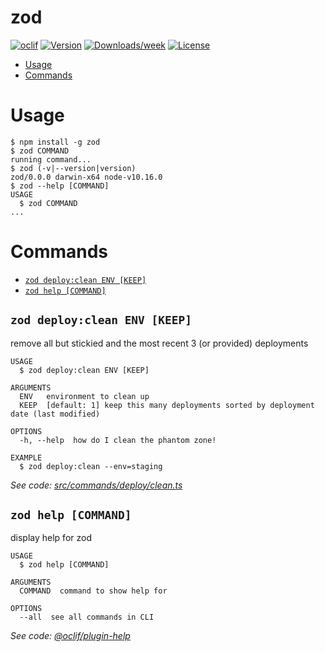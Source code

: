 zod
===



[![oclif](https://img.shields.io/badge/cli-oclif-brightgreen.svg)](https://oclif.io)
[![Version](https://img.shields.io/npm/v/zod.svg)](https://npmjs.org/package/zod)
[![Downloads/week](https://img.shields.io/npm/dw/zod.svg)](https://npmjs.org/package/zod)
[![License](https://img.shields.io/npm/l/zod.svg)](https://github.com/joe307bad/https://github.com/xura/scripts/blob/master/package.json)

<!-- toc -->
* [Usage](#usage)
* [Commands](#commands)
<!-- tocstop -->
# Usage
<!-- usage -->
```sh-session
$ npm install -g zod
$ zod COMMAND
running command...
$ zod (-v|--version|version)
zod/0.0.0 darwin-x64 node-v10.16.0
$ zod --help [COMMAND]
USAGE
  $ zod COMMAND
...
```
<!-- usagestop -->
# Commands
<!-- commands -->
* [`zod deploy:clean ENV [KEEP]`](#zod-deployclean-env-keep)
* [`zod help [COMMAND]`](#zod-help-command)

## `zod deploy:clean ENV [KEEP]`

remove all but stickied and the most recent 3 (or provided) deployments

```
USAGE
  $ zod deploy:clean ENV [KEEP]

ARGUMENTS
  ENV   environment to clean up
  KEEP  [default: 1] keep this many deployments sorted by deployment date (last modified)

OPTIONS
  -h, --help  how do I clean the phantom zone!

EXAMPLE
  $ zod deploy:clean --env=staging
```

_See code: [src/commands/deploy/clean.ts](https://github.com/xura/scripts/blob/v0.0.0/src/commands/deploy/clean.ts)_

## `zod help [COMMAND]`

display help for zod

```
USAGE
  $ zod help [COMMAND]

ARGUMENTS
  COMMAND  command to show help for

OPTIONS
  --all  see all commands in CLI
```

_See code: [@oclif/plugin-help](https://github.com/oclif/plugin-help/blob/v2.2.1/src/commands/help.ts)_
<!-- commandsstop -->
